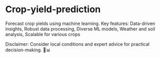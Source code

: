 # Crop-yield-prediction
Forecast crop yields using machine learning. Key features:
Data-driven insights,
Robust data processing,
Diverse ML models,
Weather and soil analysis,
Scalable for various crops

Disclaimer: Consider local conditions and expert advice for practical decision-making. 🌾📊
